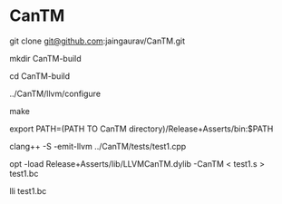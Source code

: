 CanTM
=====

git clone git@github.com:jaingaurav/CanTM.git

mkdir CanTM-build

cd CanTM-build

../CanTM/llvm/configure

make

export PATH=(PATH TO CanTM directory)/Release+Asserts/bin:$PATH

clang++ -S -emit-llvm ../CanTM/tests/test1.cpp

opt -load Release+Asserts/lib/LLVMCanTM.dylib -CanTM < test1.s > test1.bc

lli test1.bc

